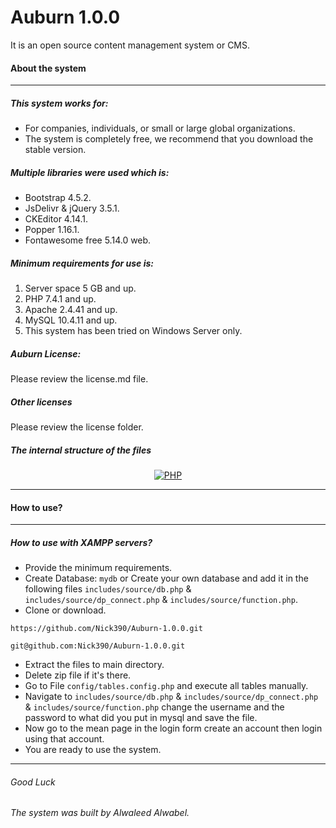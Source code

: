 # Auburn 1.0.0
It is an open source content management system or CMS.
#### About the system
---
##### This system works for:
* For companies, individuals, or small or large global organizations.
* The system is completely free, we recommend that you download the stable version.

##### Multiple libraries were used which is:
* Bootstrap 4.5.2.
* JsDelivr & jQuery 3.5.1.
* CKEditor 4.14.1.
* Popper 1.16.1.
* Fontawesome free 5.14.0 web.

##### Minimum requirements for use is:
1. Server space 5 GB and up.
2. PHP 7.4.1 and up.
3. Apache 2.4.41 and up.
4. MySQL 10.4.11 and up.
5. This system has been tried on Windows Server only.

##### Auburn License:
Please review the license.md file.

##### Other licenses
Please review the license folder.

##### The internal structure of the files

<div align="center">
       <a href="https://lh4.googleusercontent.com/qjNAq6CL1O0ycfzHOGL-46CEj_0PX2J11HGJQb2PrTMp0Lf4WAsW5W5fM_JzQnkaBdA4XeeLzBnklkYYLHDM=w1366-h661">
        <img
            alt="PHP"
            src="https://lh4.googleusercontent.com/qjNAq6CL1O0ycfzHOGL-46CEj_0PX2J11HGJQb2PrTMp0Lf4WAsW5W5fM_JzQnkaBdA4XeeLzBnklkYYLHDM=w1366-h661"
            >
        </a>
</div>

---
#### How to use?
---
##### How to use with XAMPP servers?
* Provide the minimum requirements.
* Create Database: `mydb` or Create your own database and add it in the following files `includes/source/db.php` & `includes/source/dp_connect.php` & `includes/source/function.php`.
* Clone or download.
``` 
https://github.com/Nick390/Auburn-1.0.0.git

git@github.com:Nick390/Auburn-1.0.0.git
```
* Extract the files to main directory.
* Delete zip file if it's there. 
* Go to File `config/tables.config.php` and execute all tables manually.
* Navigate to `includes/source/db.php` & `includes/source/dp_connect.php` & `includes/source/function.php` change the username and the password to what did you put in mysql and save the file.
* Now go to the mean page in the login form create an account then login using that account.
* You are ready to use the system.
---

###### Good Luck

###### The system was built by Alwaleed Alwabel.
